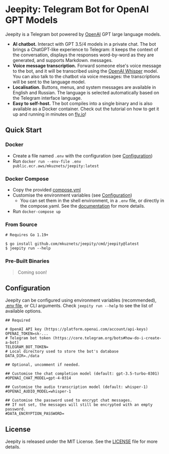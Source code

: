 # Jeepity: Telegram Bot for OpenAI GPT Models

Jeepity is a Telegram bot powered by [OpenAI](https://openai.com) GPT large language models.

* **AI chatbot.** Interact with GPT 3.5/4 models in a private chat. The bot brings a ChatGPT-like experience to
  Telegram: it keeps
  the context of the conversation, displays the responses word-by-word as they are generated, and supports Markdown.
  messages.
* **Voice message transcription.** Forward someone else's voice message to the bot, and it will be transcribed using
  the [OpenAI Whisper](https://openai.com/research/whisper) model.
  You can also talk to the chatbot via voice messages: the transcriptions will be sent to the language model.
* **Localisation.** Buttons, menus, and system messages are available in English and Russian. The language is
  selected automatically based on the Telegram interface language.
* **Easy to self-host.** The bot compiles into a single binary and is also available as a Docker
  container. Check out the tutorial on how to get it up and running in minutes on [fly.io](https://fly.io)!

## Quick Start

### Docker

* Create a file named `.env` with the configuration (see [Configuration](#configuration))
* Run `docker run --env-file .env public.ecr.aws/mkuznets/jeepity:latest`

### Docker Compose

* Copy the provided [compose.yml](compose.yaml)
* Customise the environment variables (see [Configuration](#configuration))
    * You can set them in the shell environment, in a `.env` file, or directly in the compose.yaml. See
      the [documentation](https://docs.docker.com/compose/environment-variables/set-environment-variables/) for more
      details.
* Run `docker-compose up`

### From Source

```shell
# Requires Go 1.19+

$ go install github.com/mkuznets/jeepity/cmd/jeepity@latest
$ jeepity run --help
```

### Pre-Built Binaries

> Coming soon!

## Configuration

Jeepity can be configured using environment variables
(recommended), [.env file](https://github.com/joho/godotenv#godotenv--), or CLI
arguments. Check `jeepity run --help` to see the list of available options.

```dotenv
## Required

# OpenAI API key (https://platform.openai.com/account/api-keys)
OPENAI_TOKEN=sk-...
# Telegram bot token (https://core.telegram.org/bots#how-do-i-create-a-bot)
TELEGRAM_BOT_TOKEN=
# Local directory used to store the bot's database
DATA_DIR=./data

## Optional, uncomment if needed.

## Customise the chat completion model (default: gpt-3.5-turbo-0301)
#OPENAI_CHAT_MODEL=gpt-4-0314

## Customise the audio transcription model (default: whisper-1)
#OPENAI_AUDIO_MODEL=whisper-1

## Customise the password used to encrypt chat messages.
## If not set, the messages will still be encrypted with an empty password.
#DATA_ENCRYPTION_PASSWORD=
```

## License

Jeepity is released under the MIT License. See the [LICENSE](LICENSE) file for more details.
